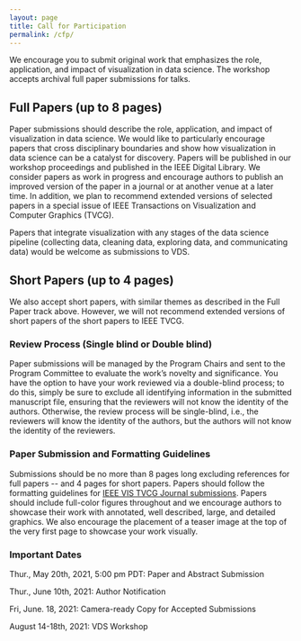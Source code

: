 ```yaml
---
layout: page
title: Call for Participation
permalink: /cfp/
---
```


We encourage you to submit original work that emphasizes the role, application, and impact of visualization in data science. The workshop accepts archival full paper submissions for talks.

## Full Papers (up to 8 pages)

Paper submissions should describe the role, application, and impact of visualization in data science. We would like to particularly encourage papers that cross disciplinary boundaries and show how visualization in data science can be a catalyst for discovery. Papers will be published in our workshop proceedings and published in the IEEE Digital Library. We consider papers as work in progress and encourage authors to publish an improved version of the paper in a journal or at another venue at a later time. In addition, we plan to recommend extended versions of selected papers in a special issue of IEEE Transactions on Visualization and Computer Graphics (TVCG).

Papers that integrate visualization with any stages of the data science pipeline (collecting data, cleaning data, exploring data, and communicating data) would be welcome as submissions to VDS.

## Short Papers (up to 4 pages)

We also accept short papers, with similar themes as described in the Full Paper track above.  However, we will not recommend extended versions of short papers of the short papers to IEEE TVCG.

### Review Process (Single blind or Double blind)

Paper submissions will be managed by the Program Chairs and sent to the Program Committee to evaluate the work’s novelty and significance. You have the option to have your work reviewed via a double-blind process; to do this, simply be sure to exclude all identifying information in the submitted manuscript file, ensuring that the reviewers will not know the identity of the authors. Otherwise, the review process will be single-blind, i.e., the reviewers will know the identity of the authors, but the authors will not know the identity of the reviewers.

### Paper Submission and Formatting Guidelines

Submissions should be no more than 8 pages long excluding references for full papers -- and 4 pages for short papers.  Papers should follow the formatting guidelines for [IEEE VIS TVCG Journal submissions](https://tc.computer.org/vgtc/publications/journal).  Papers should include full-color figures throughout and we encourage authors to showcase their work with annotated, well described, large, and detailed graphics. We also encourage the placement of a teaser image at the top of the very first page to showcase your work visually.

<!-- To submit a paper please use the [Precision Conference System](https://new.precisionconference.com/submissions).  -->

<!-- After logging in go to “new submissions” and select “Submit to Papers” for VDS 2020. -->


### Important Dates

Thur., May 20th, 2021, 5:00 pm PDT: Paper and Abstract Submission

Thur., June 10th, 2021: Author Notification

Fri, June. 18, 2021: Camera-ready Copy for Accepted Submissions

August 14-18th, 2021: VDS Workshop 
